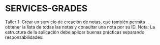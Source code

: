 # SERVICES-GRADES
Taller 1:  Crear un servicio de creación de notas, que también permita obtener la lista de todas las notas y consultar una nota por su ID.  Nota: La estructura de la aplicación debe aplicar buenas prácticas separando responsabilidades.
